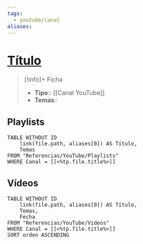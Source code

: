 ```yaml
---
tags:
  - youtube/canal
aliases:
---
```

# [Título](https://www.youtube.com/<%tp.file.title%>)

>[!info]+ Ficha
>- **Tipo**:: [[Canal YouTube]]
>- **Temas**::

## Playlists
```dataview
TABLE WITHOUT ID
    link(file.path, aliases[0]) AS Título,
    Temas
FROM "Referencias/YouTube/Playlists"
WHERE Canal = [[<%tp.file.title%>]]
```

## Vídeos
```dataview
TABLE WITHOUT ID
    link(file.path, aliases[0]) AS Título,
    Temas,
    Fecha    
FROM "Referencias/YouTube/Videos"
WHERE Canal = [[<%tp.file.title%>]]
SORT orden ASCENDING
```
